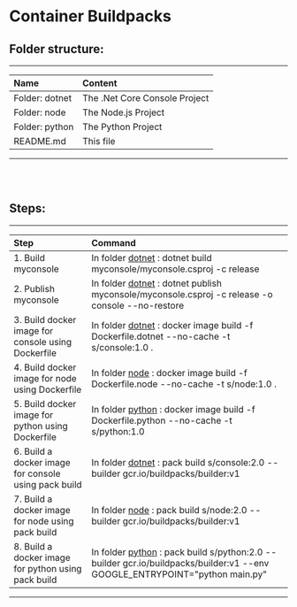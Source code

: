 # Container Buildpacks

## Folder structure:
----

| Name                            | Content                                                   |
| :------------------------------ | :-------------------------------------------------------  |
| Folder: <a name="dotnet">dotnet</a> | The .Net Core Console Project |
| Folder: <a name="node">node</a> | The Node.js Project |
| Folder: <a name="python">python</a> | The Python Project |
| README.md | This file |

----

<br />
<br />


## Steps:
----
| Step                            | Command                                                   |
| :------------------------------ | :-------------------------------------------------------  |
| 1. Build myconsole | In folder [dotnet](#dotnet) : dotnet build myconsole/myconsole.csproj -c release |
| 2. Publish myconsole | In folder [dotnet](#dotnet) : dotnet publish myconsole/myconsole.csproj -c release -o console --no-restore |
| 3. Build docker image for console using Dockerfile | In folder [dotnet](#dotnet) : docker image build -f Dockerfile.dotnet --no-cache -t s/console:1.0 . |
| 4. Build docker image for node using Dockerfile | In folder [node](#node) : docker image build -f Dockerfile.node --no-cache -t s/node:1.0 . |
| 5. Build docker image for python using Dockerfile | In folder [python](#python) : docker image build -f Dockerfile.python --no-cache -t s/python:1.0 |
| 6. Build a docker image for console using pack build | In folder [dotnet](#dotnet) : pack build s/console:2.0 --builder gcr.io/buildpacks/builder:v1 |
| 7. Build a docker image for node using pack build | In folder [node](#node) : pack build s/node:2.0 --builder gcr.io/buildpacks/builder:v1 |
| 8. Build a docker image for python using pack build | In folder [python](#python) : pack build s/python:2.0 --builder gcr.io/buildpacks/builder:v1 --env GOOGLE_ENTRYPOINT="python main.py" |
----
